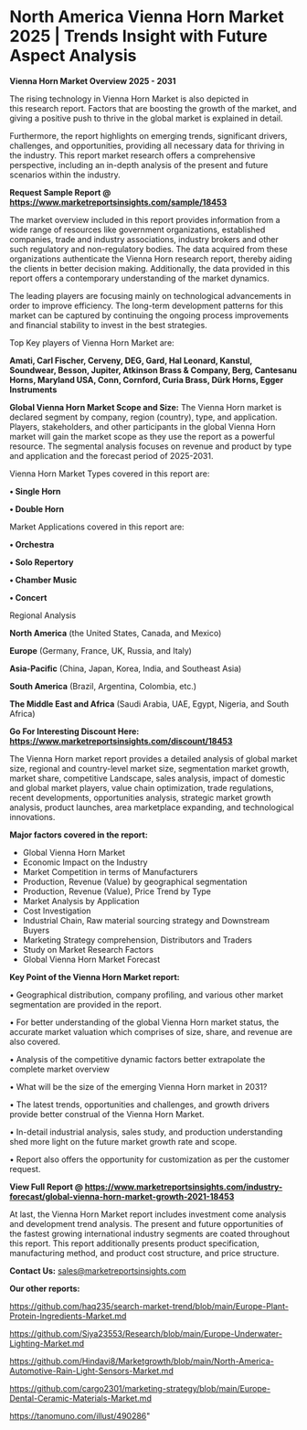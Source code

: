 # North America Vienna Horn Market 2025 | Trends Insight with Future Aspect Analysis

<Strong> Vienna Horn Market Overview 2025 - 2031</strong>

The rising technology in Vienna Horn Market is also depicted in this research report. Factors that are boosting the growth of the market, and giving a positive push to thrive in the global market is explained in detail.

Furthermore, the report highlights on emerging trends, significant drivers, challenges, and opportunities, providing all necessary data for thriving in the industry. This report market research offers a comprehensive perspective, including an in-depth analysis of the present and future scenarios within the industry.

<strong>Request Sample Report @ <a href=https://www.marketreportsinsights.com/sample/18453>https://www.marketreportsinsights.com/sample/18453</a></strong>

The market overview included in this report provides information from a wide range of resources like government organizations, established companies, trade and industry associations, industry brokers and other such regulatory and non-regulatory bodies. The data acquired from these organizations authenticate the Vienna Horn research report, thereby aiding the clients in better decision making. Additionally, the data provided in this report offers a contemporary understanding of the market dynamics.

The leading players are focusing mainly on technological advancements in order to improve efficiency. The long-term development patterns for this market can be captured by continuing the ongoing process improvements and financial stability to invest in the best strategies.

Top Key players of Vienna Horn Market are:

<strong>Amati, Carl Fischer, Cerveny, DEG, Gard, Hal Leonard, Kanstul, Soundwear, Besson, Jupiter, Atkinson Brass & Company, Berg, Cantesanu Horns, Maryland USA, Conn, Cornford, Curia Brass, Dürk Horns, Egger Instruments</strong>

<strong><b>Global Vienna Horn Market Scope and Size:</b></strong>
The Vienna Horn market is declared segment by company, region (country), type, and application. Players, stakeholders, and other participants in the global Vienna Horn market will gain the market scope as they use the report as a powerful resource. The segmental analysis focuses on revenue and product by type and application and the forecast period of 2025-2031.

Vienna Horn Market Types covered in this report are:

<strong>• Single Horn

• Double Horn</strong>

Market Applications covered in this report are:

<strong>• Orchestra

• Solo Repertory

• Chamber Music

• Concert</strong> 

Regional Analysis

<strong>North America</strong> (the United States, Canada, and Mexico)

<strong>Europe</strong> (Germany, France, UK, Russia, and Italy)

<strong>Asia-Pacific</strong> (China, Japan, Korea, India, and Southeast Asia)

<strong>South America</strong> (Brazil, Argentina, Colombia, etc.)

<strong>The Middle East and Africa</strong> (Saudi Arabia, UAE, Egypt, Nigeria, and South Africa)

<strong>Go For Interesting Discount Here: <a href=https://www.marketreportsinsights.com/discount/18453>https://www.marketreportsinsights.com/discount/18453</a></strong>

The Vienna Horn market report provides a detailed analysis of global market size, regional and country-level market size, segmentation market growth, market share, competitive Landscape, sales analysis, impact of domestic and global market players, value chain optimization, trade regulations, recent developments, opportunities analysis, strategic market growth analysis, product launches, area marketplace expanding, and technological innovations.

<strong><b>Major factors covered in the report:</b></strong>
<ul>
  <li>Global Vienna Horn Market </li>
  <li>Economic Impact on the Industry</li>
  <li>Market Competition in terms of Manufacturers</li>
  <li>Production, Revenue (Value) by geographical segmentation</li>
  <li>Production, Revenue (Value), Price Trend by Type</li>
  <li>Market Analysis by Application</li>
  <li>Cost Investigation</li>
  <li>Industrial Chain, Raw material sourcing strategy and Downstream Buyers</li>
  <li>Marketing Strategy comprehension, Distributors and Traders</li>
  <li>Study on Market Research Factors</li>
  <li>Global Vienna Horn Market Forecast</li>
</ul>

<strong><b>Key Point of the Vienna Horn Market report:</b></strong>

• Geographical distribution, company profiling, and various other market segmentation are provided in the report.

• For better understanding of the global Vienna Horn market status, the accurate market valuation which comprises of size, share, and revenue are also covered.

• Analysis of the competitive dynamic factors better extrapolate the complete market overview

• What will be the size of the emerging Vienna Horn market in 2031?

• The latest trends, opportunities and challenges, and growth drivers provide better construal of the Vienna Horn Market.

• In-detail industrial analysis, sales study, and production understanding shed more light on the future market growth rate and scope.

• Report also offers the opportunity for customization as per the customer request.

<strong><b>View Full Report @ <a href=https://www.marketreportsinsights.com/industry-forecast/global-vienna-horn-market-growth-2021-18453>https://www.marketreportsinsights.com/industry-forecast/global-vienna-horn-market-growth-2021-18453</a></b></strong>


At last, the Vienna Horn Market report includes investment come analysis and development trend analysis. The present and future opportunities of the fastest growing international industry segments are coated throughout this report. This report additionally presents product specification, manufacturing method, and product cost structure, and price structure.

<strong>Contact Us:</strong>
sales@marketreportsinsights.com

<strong>Our other reports:</strong>

<a href=https://github.com/haq235/search-market-trend/blob/main/Europe-Plant-Protein-Ingredients-Market.md>https://github.com/haq235/search-market-trend/blob/main/Europe-Plant-Protein-Ingredients-Market.md</a>

<a href=https://github.com/Siya23553/Research/blob/main/Europe-Underwater-Lighting-Market.md>https://github.com/Siya23553/Research/blob/main/Europe-Underwater-Lighting-Market.md</a>

<a href=https://github.com/Hindavi8/Marketgrowth/blob/main/North-America-Automotive-Rain-Light-Sensors-Market.md>https://github.com/Hindavi8/Marketgrowth/blob/main/North-America-Automotive-Rain-Light-Sensors-Market.md</a>

<a href=https://github.com/cargo2301/marketing-strategy/blob/main/Europe-Dental-Ceramic-Materials-Market.md>https://github.com/cargo2301/marketing-strategy/blob/main/Europe-Dental-Ceramic-Materials-Market.md</a>

<a href=https://tanomuno.com/illust/490286>https://tanomuno.com/illust/490286</a>"

